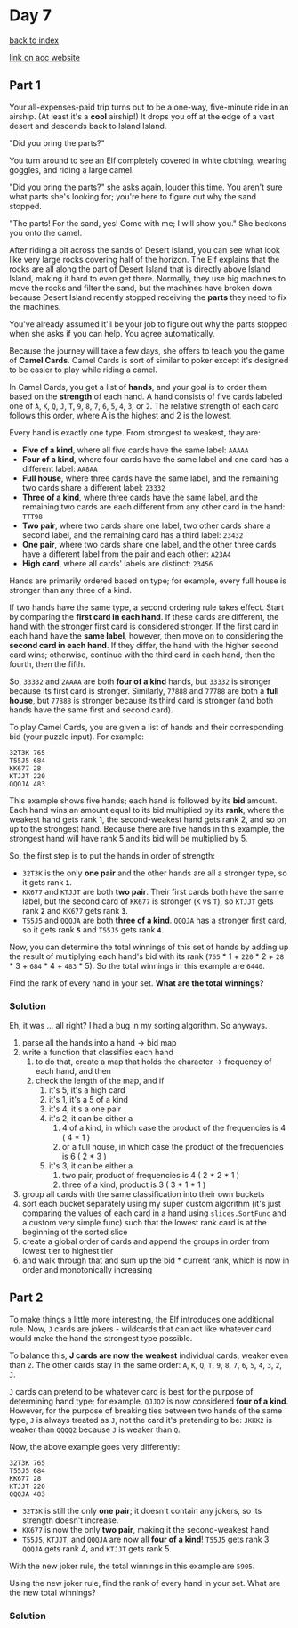 # Day 7

[back to index](https://github.com/javorszky/adventofcode2023/)

[link on aoc website](https://adventofcode.com/2023/day/7)

## Part 1
Your all-expenses-paid trip turns out to be a one-way, five-minute ride in an airship. (At least it's a **cool** airship!) It drops you off at the edge of a vast desert and descends back to Island Island.

"Did you bring the parts?"

You turn around to see an Elf completely covered in white clothing, wearing goggles, and riding a large camel.

"Did you bring the parts?" she asks again, louder this time. You aren't sure what parts she's looking for; you're here to figure out why the sand stopped.

"The parts! For the sand, yes! Come with me; I will show you." She beckons you onto the camel.

After riding a bit across the sands of Desert Island, you can see what look like very large rocks covering half of the horizon. The Elf explains that the rocks are all along the part of Desert Island that is directly above Island Island, making it hard to even get there. Normally, they use big machines to move the rocks and filter the sand, but the machines have broken down because Desert Island recently stopped receiving the **parts** they need to fix the machines.

You've already assumed it'll be your job to figure out why the parts stopped when she asks if you can help. You agree automatically.

Because the journey will take a few days, she offers to teach you the game of **Camel Cards**. Camel Cards is sort of similar to poker except it's designed to be easier to play while riding a camel.

In Camel Cards, you get a list of **hands**, and your goal is to order them based on the **strength** of each hand. A hand consists of five cards labeled one of `A`, `K`, `Q`, `J`, `T`, `9`, `8`, `7`, `6`, `5`, `4`, `3`, or `2`. The relative strength of each card follows this order, where A is the highest and 2 is the lowest.

Every hand is exactly one type. From strongest to weakest, they are:

 * **Five of a kind**, where all five cards have the same label: `AAAAA`
 * **Four of a kind**, where four cards have the same label and one card has a different label: `AA8AA`
 * **Full house**, where three cards have the same label, and the remaining two cards share a different label: `23332`
 * **Three of a kind**, where three cards have the same label, and the remaining two cards are each different from any other card in the hand: `TTT98`
 * **Two pair**, where two cards share one label, two other cards share a second label, and the remaining card has a third label: `23432`
 * **One pair**, where two cards share one label, and the other three cards have a different label from the pair and each other: `A23A4`
 * **High card**, where all cards' labels are distinct: `23456`

Hands are primarily ordered based on type; for example, every full house is stronger than any three of a kind.

If two hands have the same type, a second ordering rule takes effect. Start by comparing the **first card in each hand**. If these cards are different, the hand with the stronger first card is considered stronger. If the first card in each hand have the **same label**, however, then move on to considering the **second card in each hand**. If they differ, the hand with the higher second card wins; otherwise, continue with the third card in each hand, then the fourth, then the fifth.

So, `33332` and `2AAAA` are both **four of a kind** hands, but `33332` is stronger because its first card is stronger. Similarly, `77888` and `77788` are both a **full house**, but `77888` is stronger because its third card is stronger (and both hands have the same first and second card).

To play Camel Cards, you are given a list of hands and their corresponding bid (your puzzle input). For example:

```
32T3K 765
T55J5 684
KK677 28
KTJJT 220
QQQJA 483
```
This example shows five hands; each hand is followed by its **bid** amount. Each hand wins an amount equal to its bid multiplied by its **rank**, where the weakest hand gets rank 1, the second-weakest hand gets rank 2, and so on up to the strongest hand. Because there are five hands in this example, the strongest hand will have rank 5 and its bid will be multiplied by 5.

So, the first step is to put the hands in order of strength:

 * `32T3K` is the only **one pair** and the other hands are all a stronger type, so it gets rank **`1`**.
 * `KK677` and `KTJJT` are both **two pair**. Their first cards both have the same label, but the second card of `KK677` is stronger (`K` vs `T`), so `KTJJT` gets rank **`2`** and `KK677` gets rank **`3`**.
 * `T55J5` and `QQQJA` are both **three of a kind**. `QQQJA` has a stronger first card, so it gets rank **`5`** and `T55J5` gets rank **`4`**.

Now, you can determine the total winnings of this set of hands by adding up the result of multiplying each hand's bid with its rank (`765` * 1 + `220` * 2 + `28` * 3 + `684` * 4 + `483` * 5). So the total winnings in this example are `6440`.

Find the rank of every hand in your set. **What are the total winnings?**

### Solution

Eh, it was ... all right? I had a bug in my sorting algorithm. So anyways.

1. parse all the hands into a hand -> bid map
2. write a function that classifies each hand
   1. to do that, create a map that holds the character -> frequency of each hand, and then
   2. check the length of the map, and if
      1. it's 5, it's a high card
      2. it's 1, it's a 5 of a kind
      3. it's 4, it's a one pair
      4. it's 2, it can be either a
         1. 4 of a kind, in which case the product of the frequencies is 4 ( 4 * 1 )
         2. or a full house, in which case the product of the frequencies is 6 ( 2 * 3 )
      5. it's 3, it can be either a
         1. two pair, product of frequencies is 4 ( 2 * 2 * 1 )
         2. three of a kind, product is 3 ( 3 * 1 * 1 )
3. group all cards with the same classification into their own buckets
4. sort each bucket separately using my super custom algorithm (it's just comparing the values of each card in a hand using `slices.SortFunc` and a custom very simple func) such that the lowest rank card is at the beginning of the sorted slice
5. create a global order of cards and append the groups in order from lowest tier to highest tier
6. and walk through that and sum up the bid * current rank, which is now in order and monotonically increasing

## Part 2

To make things a little more interesting, the Elf introduces one additional rule. Now, `J` cards are jokers - wildcards that can act like whatever card would make the hand the strongest type possible.

To balance this, **J cards are now the weakest** individual cards, weaker even than `2`. The other cards stay in the same order: `A`, `K`, `Q`, `T`, `9`, `8`, `7`, `6`, `5`, `4`, `3`, `2`, `J`.

`J` cards can pretend to be whatever card is best for the purpose of determining hand type; for example, `QJJQ2` is now considered **four of a kind**. However, for the purpose of breaking ties between two hands of the same type, `J` is always treated as `J`, not the card it's pretending to be: `JKKK2` is weaker than `QQQQ2` because `J` is weaker than `Q`.

Now, the above example goes very differently:

```
32T3K 765
T55J5 684
KK677 28
KTJJT 220
QQQJA 483
```
 * `32T3K` is still the only **one pair**; it doesn't contain any jokers, so its strength doesn't increase.
 * `KK677` is now the only **two pair**, making it the second-weakest hand.
 * `T55J5`, `KTJJT`, and `QQQJA` are now all **four of a kind**! `T55J5` gets rank 3, `QQQJA` gets rank 4, and `KTJJT` gets rank 5.

With the new joker rule, the total winnings in this example are `5905`.

Using the new joker rule, find the rank of every hand in your set. What are the new total winnings?

### Solution
